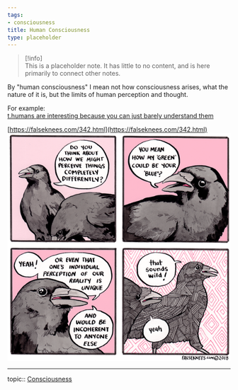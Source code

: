 ```yaml
---
tags:
- consciousness
title: Human Consciousness
type: placeholder
---
```

   
   
>[!info]   
>This is a placeholder note. It has little to no content, and is here primarily to connect other notes.
   
   
   
By "human consciousness" I mean not how consciousness arises, what the nature of it is, but the limits of human perception and thought.   
   
For example:   
[t.humans are interesting because you can just barely understand them](./t.humans%20are%20interesting%20because%20you%20can%20just%20barely%20understand%20them.md)   
   
[https://falseknees.com/342.html](https://falseknees.com/342.html)   
![](assets/comic-false-knees-342.png)   
   
   
---   
topic:: [Consciousness](/not_created.md)